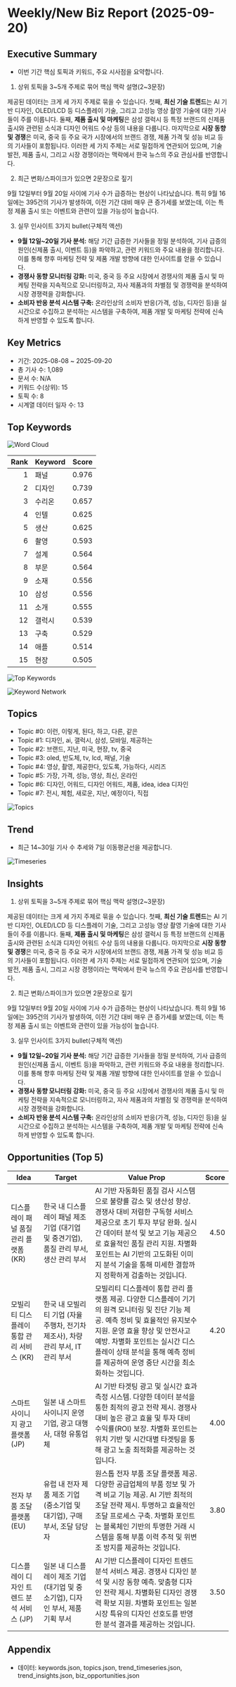 # Weekly/New Biz Report (2025-09-20)

## Executive Summary

- 이번 기간 핵심 토픽과 키워드, 주요 시사점을 요약합니다.

1) 상위 토픽을 3~5개 주제로 묶어 핵심 맥락 설명(2~3문장)

제공된 데이터는 크게 세 가지 주제로 묶을 수 있습니다. 첫째, **최신 기술 트렌드**는 AI 기반 디자인, OLED/LCD 등 디스플레이 기술, 그리고 고성능 영상 촬영 기술에 대한 기사들이 주를 이룹니다.  둘째, **제품 출시 및 마케팅**은 삼성 갤럭시 등 특정 브랜드의 신제품 출시와 관련된 소식과 디자인 어워드 수상 등의 내용을 다룹니다. 마지막으로 **시장 동향 및 경쟁**은 미국, 중국 등 주요 국가 시장에서의 브랜드 경쟁, 제품 가격 및 성능 비교 등의 기사들이 포함됩니다.  이러한 세 가지 주제는 서로 밀접하게 연관되어 있으며, 기술 발전, 제품 출시, 그리고 시장 경쟁이라는 맥락에서 한국 뉴스의 주요 관심사를 반영합니다.


2) 최근 변화/스파이크가 있으면 2문장으로 짚기

9월 12일부터 9월 20일 사이에 기사 수가 급증하는 현상이 나타났습니다. 특히 9월 16일에는 395건의 기사가 발생하여, 이전 기간 대비 매우 큰 증가세를 보였는데, 이는 특정 제품 출시 또는 이벤트와 관련이 있을 가능성이 높습니다.


3) 실무 인사이트 3가지 bullet(구체적 액션)

* **9월 12일~20일 기사 분석:**  해당 기간 급증한 기사들을 정밀 분석하여, 기사 급증의 원인(신제품 출시, 이벤트 등)을 파악하고, 관련 키워드와 주요 내용을 정리합니다. 이를 통해 향후 마케팅 전략 및 제품 개발 방향에 대한 인사이트를 얻을 수 있습니다.
* **경쟁사 동향 모니터링 강화:**  미국, 중국 등 주요 시장에서 경쟁사의 제품 출시 및 마케팅 전략을 지속적으로 모니터링하고, 자사 제품과의 차별점 및 경쟁력을 분석하여 시장 경쟁력을 강화합니다.
* **소비자 반응 분석 시스템 구축:**  온라인상의 소비자 반응(가격, 성능, 디자인 등)을 실시간으로 수집하고 분석하는 시스템을 구축하여, 제품 개발 및 마케팅 전략에 신속하게 반영할 수 있도록 합니다.

## Key Metrics

- 기간: 2025-08-08 ~ 2025-09-20
- 총 기사 수: 1,089
- 문서 수: N/A
- 키워드 수(상위): 15
- 토픽 수: 8
- 시계열 데이터 일자 수: 13

## Top Keywords

![Word Cloud](fig/wordcloud.png)

| Rank | Keyword | Score |
|---:|---|---:|
| 1 | 패널 | 0.976 |
| 2 | 디자인 | 0.739 |
| 3 | 수리온 | 0.657 |
| 4 | 인텔 | 0.625 |
| 5 | 생산 | 0.625 |
| 6 | 촬영 | 0.593 |
| 7 | 설계 | 0.564 |
| 8 | 부문 | 0.564 |
| 9 | 소재 | 0.556 |
| 10 | 삼성 | 0.556 |
| 11 | 소개 | 0.555 |
| 12 | 갤럭시 | 0.539 |
| 13 | 구축 | 0.529 |
| 14 | 애플 | 0.514 |
| 15 | 현장 | 0.505 |

![Top Keywords](fig/top_keywords.png)

![Keyword Network](fig/keyword_network.png)

## Topics

- Topic #0: 이런, 이렇게, 된다, 하고, 다른, 같은
- Topic #1: 디자인, ai, 갤럭시, 삼성, 모바일, 제공하는
- Topic #2: 브랜드, 지난, 미국, 현장, tv, 중국
- Topic #3: oled, 반도체, tv, lcd, 패널, 기술
- Topic #4: 영상, 촬영, 제공한다, 있도록, 가능하다, 시리즈
- Topic #5: 가장, 가격, 성능, 영상, 최신, 온라인
- Topic #6: 디자인, 어워드, 디자인 어워드, 제품, idea, idea 디자인
- Topic #7: 전시, 체험, 새로운, 지난, 예정이다, 직접

![Topics](fig/topics.png)

## Trend

- 최근 14~30일 기사 수 추세와 7일 이동평균선을 제공합니다.

![Timeseries](fig/timeseries.png)

## Insights

1) 상위 토픽을 3~5개 주제로 묶어 핵심 맥락 설명(2~3문장)

제공된 데이터는 크게 세 가지 주제로 묶을 수 있습니다. 첫째, **최신 기술 트렌드**는 AI 기반 디자인, OLED/LCD 등 디스플레이 기술, 그리고 고성능 영상 촬영 기술에 대한 기사들이 주를 이룹니다.  둘째, **제품 출시 및 마케팅**은 삼성 갤럭시 등 특정 브랜드의 신제품 출시와 관련된 소식과 디자인 어워드 수상 등의 내용을 다룹니다. 마지막으로 **시장 동향 및 경쟁**은 미국, 중국 등 주요 국가 시장에서의 브랜드 경쟁, 제품 가격 및 성능 비교 등의 기사들이 포함됩니다.  이러한 세 가지 주제는 서로 밀접하게 연관되어 있으며, 기술 발전, 제품 출시, 그리고 시장 경쟁이라는 맥락에서 한국 뉴스의 주요 관심사를 반영합니다.


2) 최근 변화/스파이크가 있으면 2문장으로 짚기

9월 12일부터 9월 20일 사이에 기사 수가 급증하는 현상이 나타났습니다. 특히 9월 16일에는 395건의 기사가 발생하여, 이전 기간 대비 매우 큰 증가세를 보였는데, 이는 특정 제품 출시 또는 이벤트와 관련이 있을 가능성이 높습니다.


3) 실무 인사이트 3가지 bullet(구체적 액션)

* **9월 12일~20일 기사 분석:**  해당 기간 급증한 기사들을 정밀 분석하여, 기사 급증의 원인(신제품 출시, 이벤트 등)을 파악하고, 관련 키워드와 주요 내용을 정리합니다. 이를 통해 향후 마케팅 전략 및 제품 개발 방향에 대한 인사이트를 얻을 수 있습니다.
* **경쟁사 동향 모니터링 강화:**  미국, 중국 등 주요 시장에서 경쟁사의 제품 출시 및 마케팅 전략을 지속적으로 모니터링하고, 자사 제품과의 차별점 및 경쟁력을 분석하여 시장 경쟁력을 강화합니다.
* **소비자 반응 분석 시스템 구축:**  온라인상의 소비자 반응(가격, 성능, 디자인 등)을 실시간으로 수집하고 분석하는 시스템을 구축하여, 제품 개발 및 마케팅 전략에 신속하게 반영할 수 있도록 합니다.

## Opportunities (Top 5)

| Idea | Target | Value Prop | Score |
|---|---|---|---:|
| 디스플레이 패널 품질 관리 플랫폼 (KR) | 한국 내 디스플레이 패널 제조 기업 (대기업 및 중견기업), 품질 관리 부서, 생산 관리 부서 | AI 기반 자동화된 품질 검사 시스템으로 불량률 감소 및 생산성 향상.  경쟁사 대비 저렴한 구독형 서비스 제공으로 초기 투자 부담 완화.  실시간 데이터 분석 및 보고 기능 제공으로 효율적인 품질 관리 지원. 차별화 포인트는 AI 기반의 고도화된 이미지 분석 기술을 통해 미세한 결함까지 정확하게 검출하는 것입니다. | 4.50 |
| 모빌리티 디스플레이 통합 관리 서비스 (KR) | 한국 내 모빌리티 기업 (자율주행차, 전기차 제조사), 차량 관리 부서, IT 관리 부서 | 모빌리티 디스플레이 통합 관리 플랫폼 제공.  다양한 디스플레이 기기의 원격 모니터링 및 진단 기능 제공.  예측 정비 및 효율적인 유지보수 지원.  운영 효율 향상 및 안전사고 예방. 차별화 포인트는 실시간 디스플레이 상태 분석을 통해 예측 정비를 제공하여 운영 중단 시간을 최소화하는 것입니다. | 4.20 |
| 스마트 사이니지 광고 플랫폼 (JP) | 일본 내 스마트 사이니지 운영 기업, 광고 대행사, 대형 유통업체 | AI 기반 타겟팅 광고 및 실시간 효과 측정 시스템.  다양한 데이터 분석을 통한 최적의 광고 전략 제시.  경쟁사 대비 높은 광고 효율 및 투자 대비 수익률(ROI) 보장. 차별화 포인트는 위치 기반 및 시간대별 타겟팅을 통해 광고 노출 최적화를 제공하는 것입니다. | 4.00 |
| 전자 부품 조달 플랫폼 (EU) | 유럽 내 전자 제품 제조 기업 (중소기업 및 대기업), 구매 부서, 조달 담당자 | 원스톱 전자 부품 조달 플랫폼 제공.  다양한 공급업체의 부품 정보 및 가격 비교 기능 제공.  AI 기반 최적의 조달 전략 제시.  투명하고 효율적인 조달 프로세스 구축. 차별화 포인트는 블록체인 기반의 투명한 거래 시스템을 통해 부품 이력 추적 및 위변조 방지를 제공하는 것입니다. | 3.80 |
| 디스플레이 디자인 트렌드 분석 서비스 (JP) | 일본 내 디스플레이 제조 기업 (대기업 및 중소기업), 디자인 부서, 제품 기획 부서 | AI 기반 디스플레이 디자인 트렌드 분석 서비스 제공.  경쟁사 디자인 분석 및 시장 동향 예측.  맞춤형 디자인 전략 제시.  차별화된 디자인 경쟁력 확보 지원. 차별화 포인트는 일본 시장 특유의 디자인 선호도를 반영한 분석 결과를 제공하는 것입니다. | 3.50 |

## Appendix

- 데이터: keywords.json, topics.json, trend_timeseries.json, trend_insights.json, biz_opportunities.json